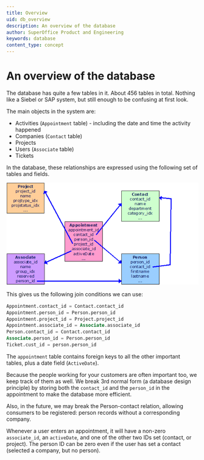 ```yaml
---
title: Overview
uid: db_overview
description: An overview of the database
author: SuperOffice Product and Engineering
keywords: database
content_type: concept
---
```


# An overview of the database

The database has quite a few tables in it. About 456 tables in total. Nothing like a Siebel or SAP system, but still enough to be confusing at first look.

The main objects in the system are:

* Activities (`Appointment` table) - including the date and time the activity happened
* Companies (`Contact` table)
* Projects
* Users (`Associate` table)
* Tickets

In the database, these relationships are expressed using the following set of tables and fields.

![table structure][img1]

This gives us the following join conditions we can use:

```SQL
Appointment.contact_id = Contact.contact_id
Appointment.person_id = Person.person_id
Appointment.project_id = Project.project_id
Appointment.associate_id = Associate.associate_id
Person.contact_id = Contact.contact_id
Associate.person_id = Person.person_id
Ticket.cust_id = person.person_id
```

The `appointment` table contains foreign keys to all the other important tables, plus a date field (`ActiveDate`).

Because the people working for your customers are often important too, we keep track of them as well. We break 3rd normal form (a database design principle) by storing both the `contact_id` and the `person_id` in the appointment to make the database more efficient.

Also, in the future, we may break the Person-contact relation, allowing consumers to be registered: person records without a corresponding company.

Whenever a user enters an appointment, it will have a non-zero `associate_id`, an `activeDate`, and one of the other two IDs set (contact, or project). The person ID can be zero even if the user has set a contact (selected a company, but no person).

<!-- Referenced images -->
[img1]: media/so-table-structure.gif
